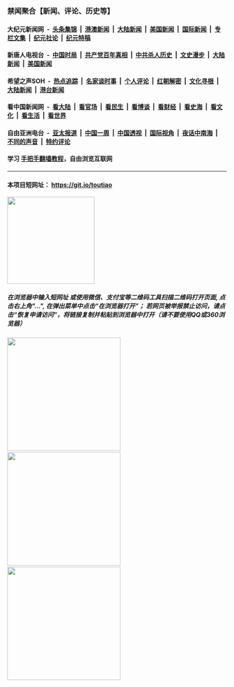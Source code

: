 ### 禁闻聚合【新闻、评论、历史等】

#### 大纪元新闻网 &nbsp;-&nbsp; [头条集锦](indexes/E头条集锦.md?t=03041302) &nbsp;|&nbsp; [港澳新闻](indexes/E港澳新闻.md?t=03041302)  &nbsp;|&nbsp; [大陆新闻](indexes/E大陆新闻.md?t=03041302) &nbsp;|&nbsp; [美国新闻](indexes/E美国新闻.md?t=03041302) &nbsp;|&nbsp; [国际新闻](indexes/E国际新闻.md?t=03041302) &nbsp;|&nbsp; [专栏文集](indexes/E专栏文集.md?t=03041302) &nbsp;|&nbsp; [纪元社论](indexes/E纪元社论.md?t=03041302) &nbsp;|&nbsp; [纪元特稿](indexes/E纪元特稿.md?t=03041302) 

#### 新唐人电视台 &nbsp;-&nbsp; [中国时局](indexes/N中国时局.md?t=03041302) &nbsp;|&nbsp; [共产党百年真相](indexes/N共产党百年真相.md?t=03041302) &nbsp;|&nbsp; [中共杀人历史](indexes/N中共杀人历史.md?t=03041302) &nbsp;|&nbsp; [文史漫步](indexes/N文史漫步.md?t=03041302) &nbsp;|&nbsp; [大陆新闻](indexes/N大陆新闻.md?t=03041302) &nbsp;|&nbsp; [美国新闻](indexes/N美国新闻.md?t=03041302)

#### 希望之声SOH &nbsp;-&nbsp; [热点追踪](indexes/H热点追踪.md?t=03041302) &nbsp;|&nbsp; [名家谈时事](indexes/H名家谈时事.md?t=03041302) &nbsp;|&nbsp; [个人评论](indexes/H个人评论.md?t=03041302)  &nbsp;|&nbsp; [红朝解密](indexes/H红朝解密.md?t=03041302) &nbsp;|&nbsp; [文化寻根](indexes/H文化寻根.md?t=03041302) &nbsp;|&nbsp; [大陆新闻](indexes/H大陆新闻.md?t=03041302) &nbsp;|&nbsp; [港台新闻](indexes/H港台新闻.md?t=03041302)

#### 看中国新闻网 &nbsp;-&nbsp; [看大陆](indexes/S看大陆.md?t=03041302) &nbsp;|&nbsp; [看官场](indexes/S看官场.md?t=03041302) &nbsp;|&nbsp; [看民生](indexes/S看民生.md?t=03041302)  &nbsp;|&nbsp; [看博谈](indexes/S看博谈.md?t=03041302) &nbsp;|&nbsp; [看财经](indexes/S看财经.md?t=03041302) &nbsp;|&nbsp; [看史海](indexes/S看史海.md?t=03041302) &nbsp;|&nbsp; [看文化](indexes/S看文化.md?t=03041302) &nbsp;|&nbsp; [看生活](indexes/S看生活.md?t=03041302) &nbsp;|&nbsp; [看世界](indexes/S看世界.md?t=03041302)

#### 自由亚洲电台 &nbsp;-&nbsp; [亚太报道](indexes/R亚太报道.md?t=03041302) &nbsp;|&nbsp; [中国一周](indexes/R中国一周.md?t=03041302) &nbsp;|&nbsp; [中国透视](indexes/R中国透视.md?t=03041302)  &nbsp;|&nbsp; [国际视角](indexes/R国际视角.md?t=03041302) &nbsp;|&nbsp; [夜话中南海](indexes/R夜话中南海.md?t=03041302) &nbsp;|&nbsp; [不同的声音](indexes/R不同的声音.md?t=03041302) &nbsp;|&nbsp; [特约评论](indexes/R特约评论.md?t=03041302)

#### 学习 [手把手翻墙教程](https://github.com/gfw-breaker/guides/wiki)，自由浏览互联网

----

#### 本项目短网址： https://git.io/toutiao
<img src="https://raw.githubusercontent.com/gfw-breaker/banned-news/master/scripts/img/qr.png" width="200px"/>  

##### 在浏览器中输入短网址 或使用微信、支付宝等二维码工具扫描二维码打开页面, 点击右上角"...", 在弹出菜单中点击“在浏览器打开”； 若网页被举报禁止访问，请点击“恢复申请访问”，将链接复制并粘贴到浏览器中打开（请不要使用QQ或360浏览器）

<img src="https://raw.githubusercontent.com/gfw-breaker/banned-news/master/scripts/img/1.png" width="260px"/> &nbsp; <img src="https://raw.githubusercontent.com/gfw-breaker/banned-news/master/scripts/img/2.png" width="260px"/> &nbsp; <img src="https://raw.githubusercontent.com/gfw-breaker/banned-news/master/scripts/img/3.png" width="260px"/>
